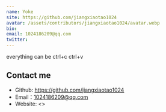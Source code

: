 ```yaml
---
name: Yoke
site: https://github.com/jiangxiaotao1024
avatar: /assets/contributors/jiangxiaotao1024/avatar.webp
bio:
email: 1024186209@qq.com
twitter:
---
```


everything can be ctrl+c ctrl+v

## Contact me

- Github: <https://github.com/jiangxiaotao1024>
- Email：<1024186209@qq.com>
- Website: <>

